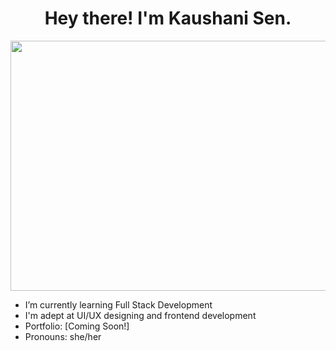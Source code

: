 <h1 align="center"> Hey there! I'm Kaushani Sen. </h1>

<p align="center">
  <img src="https://media3.giphy.com/media/v1.Y2lkPTc5MGI3NjExODhpOGE2aGYwMXBjOG1ocHZyeWhjMGZpb3FpOXF0ZGh4azJmc2FzdCZlcD12MV9pbnRlcm5hbF9naWZfYnlfaWQmY3Q9Zw/rFfmUWVMOyKVG/giphy.gif" width="600" height="400" />
</p>

- I’m currently learning Full Stack Development
- I'm adept at UI/UX designing and frontend development
-  Portfolio: [Coming Soon!]
-  Pronouns: she/her

